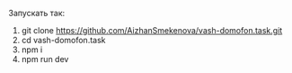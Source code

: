 Запускать так:
1) git clone https://github.com/AizhanSmekenova/vash-domofon.task.git
2) cd vash-domofon.task
3) npm i
4) npm run dev
